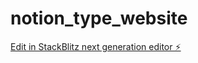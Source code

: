 # notion_type_website

[Edit in StackBlitz next generation editor ⚡️](https://stackblitz.com/~/github.com/Karthick1242004/notion_type_website)
